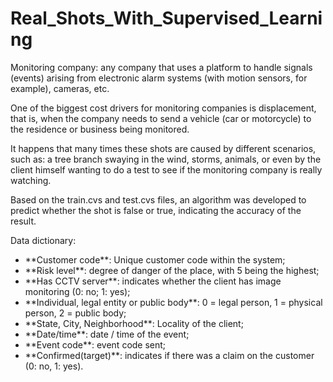 # Real_Shots_With_Supervised_Learning

Monitoring company: any company that uses a platform to handle signals (events) arising from electronic alarm systems (with motion sensors,
for example), cameras, etc.

One of the biggest cost drivers for monitoring companies is displacement, that is, when the company needs to send a vehicle (car or motorcycle) to the residence or business being monitored.

It happens that many times these shots are caused by different scenarios, such as: a tree branch swaying in the wind, storms, animals, or even by the client himself wanting to do a test to see if the monitoring company is really watching.

Based on the train.cvs and test.cvs files, an algorithm was developed to predict whether the shot is false or true, indicating the accuracy of the result.

Data dictionary:

<ul>

<li>**Customer code**: Unique customer code within the system;</li>
<li>**Risk level**: degree of danger of the place, with 5 being the highest;</li>
<li>**Has CCTV server**: indicates whether the client has image monitoring (0: no; 1: yes);</li>
<li>**Individual, legal entity or public body**: 0 = legal person, 1 = physical person, 2 = public body;</li>
<li>**State, City, Neighborhood**: Locality of the client;</li>
<li>**Date/time**: date / time of the event;</li>
<li>**Event code**: event code sent;</li>
<li>**Confirmed(target)**: indicates if there was a claim on the customer (0: no, 1: yes).</li>

</ul>
